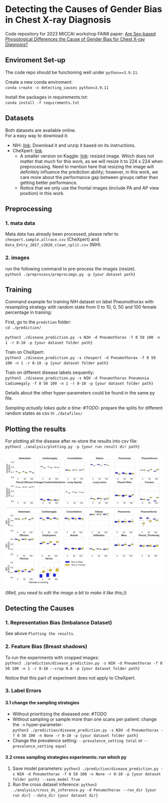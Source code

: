# Detecting the Causes of Gender Bias in Chest X-ray Diagnosis

Code repository for 2023 MICCAI workshop FAIMI paper: [Are Sex-based Physiological Differences the Cause of Gender Bias for Chest X-ray Diagnosis?](https://arxiv.org/abs/2308.05129)


## Enviroment Set-up

The code repo should be functioning well under `python==3.9.11`.

Create a new conda enviroment:  
`conda create -n detecting_causes python=3.9.11 `

Install the packages in requirements.txt:  
`conda install -f requirements.txt`



## Datasets

Both datasets are available online.  
For a easy way to download it:
* NIH: [link](https://nihcc.app.box.com/v/ChestXray-NIHCC). Download it and unzip it based on its instructions.
* CheXpert: [link](https://stanfordaimi.azurewebsites.net/datasets/8cbd9ed4-2eb9-4565-affc-111cf4f7ebe2). 
  * A smaller version on Kaggle: [link](https://www.kaggle.com/datasets/ashery/chexpert): resized image. 
  Which does not matter that much for this work, as we will resize it to 224 x 224 when preprocessing. 
  Need to mention here that resizing the image will definitely influence the prediction ability; however, in this work, 
  we care more about the performance gap between groups rather than getting better performance. 
  * Notice that we only use the frontal images (include PA and AP view position) in this work.


## Preprocessing

### 1. mata data
Mata data has already been processed, please refer to `chexpert.sample.allrace.csv` (CheXpert) and 
`Data_Entry_2017_v2020_clean_cplit.csv` (NIH).

### 2. images
run the following command to pre-process the images (resize).  
`python3 ./preprocess/preprocimgs.py -p {your dataset path}`

## Training
Command example for training NIH dataset on label Pneumothorax with resampling strategy with random state from 0 to 10, 
0, 50 and 100 female percentage in training:  

First, go to the `predction` folder:  
`cd ./prediction/`  

`python3 ./disease_prediction.py -s NIH -d Pneumothorax -f 0 50 100 -n 1 -r 0-10 -p {your dataset folder path}`  

Train on CheXpert:    
`python3 ./disease_prediction.py -s chexpert -d Pneumothorax -f 0 50 100 -n 1 -r 0-10 -p {your dataset folder path}`  

Train on different disease labels sequently:   
`python3 ./disease_prediction.py -s NIH -d Pneumothorax Pneumonia Cadiomegaly -f 0 50 100 -n 1 -r 0-10 -p {your dataset folder path}`

Details about the other hyper-parameters could be found in the same py file.

*Sampling actually takes quite a time:*
#TODO: prepare the splits for different random states as csv in `./datafiles/`

## Plotting the results

For plotting all the disease after re-store the results into csv file:  
`python3 ./analysis/plotting.py -p {your run result dir path}`


![](./imgs4readme/all_per.png)

(*Well, you need to edit the image a bit to make it like this;)*)


## Detecting the Causes
### 1. Representation Bias (Imbalance Dataset)

See above `Plotting the results`.

### 2. Feature Bias (Breast shadows)

To run the experiments with cropped images:  
`python3 ./prediction/disease_prediction.py -s NIH -d Pneumothorax -f 0 50 100 -n 1 -r 0-10 --crop 0.6 -p {your dataset folder path}`

Notice that this part of experiment does not apply to CheXpert.

### 3. Label Errors 
#### 3.1 change the sampling strategies
* Without prioritizing the diseased one: #TODO
* Without sampling or sample more than one scans per patient: change the `-n` hyper-parameter:  
`python3 ./prediction/disease_prediction.py -s NIH -d Pneumothorax -f 0 50 100 -n None -r 0-10 -p {your dataset folder path}`
* Change the prevalence setting: `--prevalence_setting total` or `--prevalence_setting equal`


#### 3.2 cross sampling strategies experiments: run which py

1) Save model parameters:
`python3 ./prediction/disease_prediction.py -s NIH -d Pneumothorax -f 0 50 100 -n None -r 0-10 -p {your dataset folder path} --save_model True`
2) Run the cross dataset inference:
`python3 ./analysis/cross_ds_inference.py -d Penumothorax --run_dir {your run dir} --data_dir {your dataset dir}`


